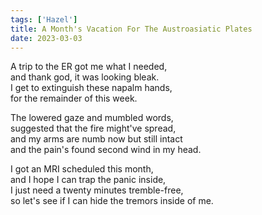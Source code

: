 ```yaml
---
tags: ['Hazel']
title: A Month's Vacation For The Austroasiatic Plates
date: 2023-03-03
---
```


A trip to the ER got me what I needed,  
and thank god, it was looking bleak.  
I get to extinguish these napalm hands,  
for the remainder of this week.

The lowered gaze and mumbled words,  
suggested that the fire might've spread,  
and my arms are numb now but still intact   
and the pain's found second wind in my head.

I got an MRI scheduled this month,  
and I hope I can trap the panic inside,  
I just need a twenty minutes tremble-free,  
so let's see if I can hide the tremors inside of me.
